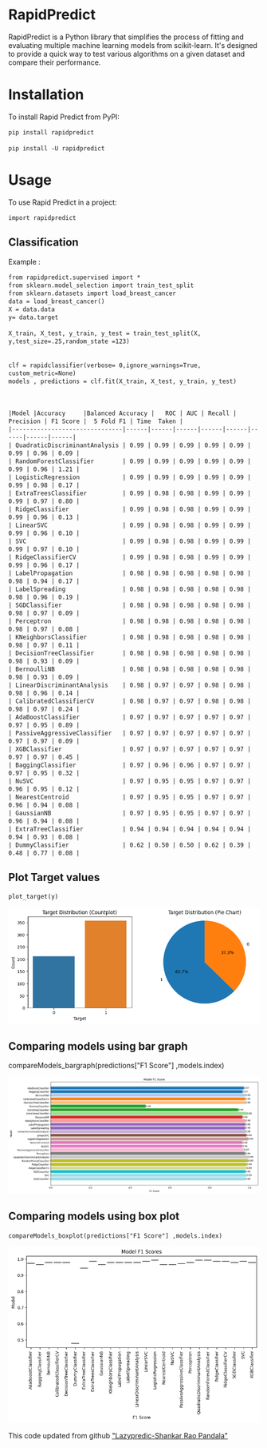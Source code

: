# RapidPredict
RapidPredict is a Python library that simplifies the process of fitting and evaluating multiple machine learning models from scikit-learn. It's designed to provide a quick way to test various algorithms on a given dataset and compare their performance. 


# Installation

To install Rapid Predict from PyPI:

    pip install rapidpredict

    pip install -U rapidpredict


    

# Usage

To use Rapid Predict in a project:

    import rapidpredict



## Classification

Example :

    from rapidpredict.supervised import *
    from sklearn.model_selection import train_test_split
    from sklearn.datasets import load_breast_cancer
    data = load_breast_cancer()
    X = data.data
    y= data.target

    X_train, X_test, y_train, y_test = train_test_split(X, y,test_size=.25,random_state =123)


    clf = rapidclassifier(verbose= 0,ignore_warnings=True, custom_metric=None)
    models , predictions = clf.fit(X_train, X_test, y_train, y_test)



    |Model |Accuracy	 |Balanced Accuracy |	ROC | AUC |	Recall |	Precision | F1 Score |	5 Fold F1 |	Time  Taken |
    |-------------------------------|------|------|------|------|------|------|------|------|
    | QuadraticDiscriminantAnalysis | 0.99 | 0.99 | 0.99 | 0.99 | 0.99 | 0.99 | 0.96 | 0.09 |
    | RandomForestClassifier        | 0.99 | 0.99 | 0.99 | 0.99 | 0.99 | 0.99 | 0.96 | 1.21 |
    | LogisticRegression            | 0.99 | 0.99 | 0.99 | 0.99 | 0.99 | 0.99 | 0.98 | 0.17 |
    | ExtraTreesClassifier          | 0.99 | 0.98 | 0.98 | 0.99 | 0.99 | 0.99 | 0.97 | 0.80 |
    | RidgeClassifier               | 0.99 | 0.98 | 0.98 | 0.99 | 0.99 | 0.99 | 0.96 | 0.13 |
    | LinearSVC                     | 0.99 | 0.98 | 0.98 | 0.99 | 0.99 | 0.99 | 0.96 | 0.10 |
    | SVC                           | 0.99 | 0.98 | 0.98 | 0.99 | 0.99 | 0.99 | 0.97 | 0.10 |
    | RidgeClassifierCV             | 0.99 | 0.98 | 0.98 | 0.99 | 0.99 | 0.99 | 0.96 | 0.17 |
    | LabelPropagation              | 0.98 | 0.98 | 0.98 | 0.98 | 0.98 | 0.98 | 0.94 | 0.17 |
    | LabelSpreading                | 0.98 | 0.98 | 0.98 | 0.98 | 0.98 | 0.98 | 0.96 | 0.19 |
    | SGDClassifier                 | 0.98 | 0.98 | 0.98 | 0.98 | 0.98 | 0.98 | 0.97 | 0.09 |
    | Perceptron                    | 0.98 | 0.98 | 0.98 | 0.98 | 0.98 | 0.98 | 0.97 | 0.08 |
    | KNeighborsClassifier          | 0.98 | 0.98 | 0.98 | 0.98 | 0.98 | 0.98 | 0.97 | 0.11 |
    | DecisionTreeClassifier        | 0.98 | 0.98 | 0.98 | 0.98 | 0.98 | 0.98 | 0.93 | 0.09 |
    | BernoulliNB                   | 0.98 | 0.98 | 0.98 | 0.98 | 0.98 | 0.98 | 0.93 | 0.09 |
    | LinearDiscriminantAnalysis    | 0.98 | 0.97 | 0.97 | 0.98 | 0.98 | 0.98 | 0.96 | 0.14 |
    | CalibratedClassifierCV        | 0.98 | 0.97 | 0.97 | 0.98 | 0.98 | 0.98 | 0.97 | 0.24 |
    | AdaBoostClassifier            | 0.97 | 0.97 | 0.97 | 0.97 | 0.97 | 0.97 | 0.95 | 0.89 |
    | PassiveAggressiveClassifier   | 0.97 | 0.97 | 0.97 | 0.97 | 0.97 | 0.97 | 0.97 | 0.09 |
    | XGBClassifier                 | 0.97 | 0.97 | 0.97 | 0.97 | 0.97 | 0.97 | 0.97 | 0.45 |
    | BaggingClassifier             | 0.97 | 0.96 | 0.96 | 0.97 | 0.97 | 0.97 | 0.95 | 0.32 |
    | NuSVC                         | 0.97 | 0.95 | 0.95 | 0.97 | 0.97 | 0.96 | 0.95 | 0.12 |
    | NearestCentroid               | 0.97 | 0.95 | 0.95 | 0.97 | 0.97 | 0.96 | 0.94 | 0.08 |
    | GaussianNB                    | 0.97 | 0.95 | 0.95 | 0.97 | 0.97 | 0.96 | 0.94 | 0.08 |
    | ExtraTreeClassifier           | 0.94 | 0.94 | 0.94 | 0.94 | 0.94 | 0.94 | 0.93 | 0.08 |
    | DummyClassifier               | 0.62 | 0.50 | 0.50 | 0.62 | 0.39 | 0.48 | 0.77 | 0.08 |



## Plot Target values

    plot_target(y)

![plot target](https://raw.githubusercontent.com/syntheticdataset/rapidpredict/main/image/plot_target.png)



## Comparing models using bar graph
 
  compareModels_bargraph(predictions["F1 Score"] ,models.index)
 

![Comparing models using bar graph](https://raw.githubusercontent.com/syntheticdataset/rapidpredict/main/image/compareModels_bargraph.png)  


## Comparing models using box plot
 
    compareModels_boxplot(predictions["F1 Score"] ,models.index)


![Comparing models using box plot](https://raw.githubusercontent.com/syntheticdataset/rapidpredict/main/image/compareModels_boxplot.png)


    



This code updated from github  ["Lazypredic-Shankar Rao Pandala"](https://github.com/shankarpandala/lazypredict) 
